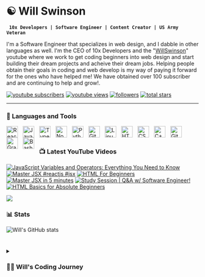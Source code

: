 # ☯ Will Swinson

**` 10x Developers | Software Engineer | Content Creator | US Army Veteran`**

I'm a Software Engineer that specializes in web design, and I dabble in other languages as well. I'm the CEO of 10x Developers and the "[WillSwinson](https://www.youtube.com/@WillSwinson)" youtube where we work to get coding beginners into web design and start building their dream projects and acheive their dream jobs. Helping people obtain their goals in coding and web develop is my way of paying it forward for the ones who have helped me! We have obtained over 100 subscriber and are continuing to help and grow!.

   <p align="left">
      <a href="https://www.youtube.com/channel/UC7VmhGsLfRXzoP1qAQtaL9Q?sub_confirmation=1">
         <img alt="youtube subscribers" title="Subscribe to my YouTube channel" src="https://custom-icon-badges.demolab.com/youtube/channel/subscribers/UC7VmhGsLfRXzoP1qAQtaL9Q?color=%23E05D44&label=SUBSCRIBE&logo=video&logoColor=white&style=for-the-badge&labelColor=CE4630"/></a> 
      <a href="https://www.youtube.com/channel/UC7VmhGsLfRXzoP1qAQtaL9Q">
         <img alt="youtube views" title="YouTube views" src="https://custom-icon-badges.demolab.com/youtube/channel/views/UC7VmhGsLfRXzoP1qAQtaL9Q?color=%23E1AD0E&logo=eye&logoColor=white&style=for-the-badge&labelColor=C79600"/></a> 
      <a href="https://github.com/Will-Swinson?tab=followers">
         <img alt="followers" title="Follow me on Github" src="https://custom-icon-badges.demolab.com/github/followers/Will-Swinson?color=236ad3&labelColor=1155ba&style=for-the-badge&logo=person-add&label=Follow&logoColor=white"/></a>
      <a href="https://github.com/Will-Swinson?tab=repositories&sort=stargazers">
         <img alt="total stars" title="Total stars on GitHub" src="https://custom-icon-badges.demolab.com/github/stars/Will-Swinson?color=55960c&style=for-the-badge&labelColor=488207&logo=star"/></a>
   </p>

---

### 🧰 Languages and Tools

<img align="left" alt="React" width="30px" style="padding-right:10px;" src="https://cdn.jsdelivr.net/gh/devicons/devicon/icons/react/react-original.svg" />
<img align="left" alt="JavaScript" width="30px" style="padding-right:10px;" src="https://cdn.jsdelivr.net/gh/devicons/devicon/icons/javascript/javascript-plain.svg" />
<img align="left" alt="TypeScript" width="30px" style="padding-right:10px;" src="https://cdn.jsdelivr.net/gh/devicons/devicon/icons/typescript/typescript-plain.svg" />
<img align="left" alt="NodeJS" width="30px" style="padding-right:10px;" src="https://cdn.jsdelivr.net/gh/devicons/devicon/icons/nodejs/nodejs-original.svg" />
<img align="left" alt="Python" width="30px" style="padding-right:10px;" src="https://cdn.jsdelivr.net/gh/devicons/devicon/icons/python/python-plain.svg" />
<img align="left" alt="Git" width="30px" style="padding-right:10px;" src="https://cdn.jsdelivr.net/gh/devicons/devicon/icons/git/git-original.svg" />
<img align="left" alt="Linux" width="30px" style="padding-right:10px;" src="https://cdn.jsdelivr.net/gh/devicons/devicon/icons/linux/linux-original.svg" />
<img align="left" alt="HTML" width="30px" style="padding-right:10px;" src="https://cdn.jsdelivr.net/gh/devicons/devicon/icons/html5/html5-plain.svg" />
<img align="left" alt="CSS" width="30px" style="padding-right:10px;" src="https://cdn.jsdelivr.net/gh/devicons/devicon/icons/css3/css3-plain.svg" />
<img align="left" alt="C++" width="30px" style="padding-right:10px;" src="https://cdn.jsdelivr.net/gh/devicons/devicon/icons/cplusplus/cplusplus-line.svg" />
<img align="left" alt="GitHub" width="30px" style="padding-right:10px;" src="https://cdn.jsdelivr.net/gh/devicons/devicon/icons/github/github-original.svg" />
<img align="left" alt="Gradle" width="30px" style="padding-right:10px;" src="https://cdn.jsdelivr.net/gh/devicons/devicon/icons/gradle/gradle-plain.svg" />
<img align="left" alt="Bash" width="30px" style="padding-right:10px;" src="https://cdn.jsdelivr.net/gh/devicons/devicon/icons/bash/bash-original.svg" />
<br />

# 

### 📺 Latest YouTube Videos

<!-- BEGIN YOUTUBE-CARDS -->
[![JavaScript Variables and Operators: Everything You Need to Know](https://ytcards.demolab.com/?id=WrG18uhzrYc&title=JavaScript+Variables+and+Operators%3A+Everything+You+Need+to+Know&lang=en&timestamp=1697479403&background_color=%230d1117&title_color=%23ffffff&stats_color=%23dedede&max_title_lines=1&width=250&border_radius=5 "JavaScript Variables and Operators: Everything You Need to Know")](https://www.youtube.com/watch?v=WrG18uhzrYc)
[![Master JSX  #reactjs #jsx](https://ytcards.demolab.com/?id=Vu3ruv6A4iQ&title=Master+JSX++%23reactjs+%23jsx&lang=en&timestamp=1695860497&background_color=%230d1117&title_color=%23ffffff&stats_color=%23dedede&max_title_lines=1&width=250&border_radius=5 "Master JSX  #reactjs #jsx")](https://www.youtube.com/watch?v=Vu3ruv6A4iQ)
[![HTML For Beginners](https://ytcards.demolab.com/?id=pNMDMGmAHb0&title=HTML+For+Beginners&lang=en&timestamp=1695860355&background_color=%230d1117&title_color=%23ffffff&stats_color=%23dedede&max_title_lines=1&width=250&border_radius=5 "HTML For Beginners")](https://www.youtube.com/watch?v=pNMDMGmAHb0)
[![Master JSX in 5 minutes](https://ytcards.demolab.com/?id=7_75bjxO5Ks&title=Master+JSX+in+5+minutes&lang=en&timestamp=1695854040&background_color=%230d1117&title_color=%23ffffff&stats_color=%23dedede&max_title_lines=1&width=250&border_radius=5 "Master JSX in 5 minutes")](https://www.youtube.com/watch?v=7_75bjxO5Ks)
[![Study Session | Q&A w/ Software Engineer!](https://ytcards.demolab.com/?id=7fDnPy-FsQ0&title=Study+Session+%7C+Q%26A+w%2F+Software+Engineer%21&lang=en&timestamp=1695737595&background_color=%230d1117&title_color=%23ffffff&stats_color=%23dedede&max_title_lines=1&width=250&border_radius=5 "Study Session | Q&A w/ Software Engineer!")](https://www.youtube.com/watch?v=7fDnPy-FsQ0)
[![HTML Basics for Absolute Beginners](https://ytcards.demolab.com/?id=2yAPH4XV768&title=HTML+Basics+for+Absolute+Beginners&lang=en&timestamp=1695684862&background_color=%230d1117&title_color=%23ffffff&stats_color=%23dedede&max_title_lines=1&width=250&border_radius=5 "HTML Basics for Absolute Beginners")](https://www.youtube.com/watch?v=2yAPH4XV768)
<!-- END YOUTUBE-CARDS -->

[<img src="https://custom-icon-badges.demolab.com/badge/-Subscribe%20For%20More-red?style=for-the-badge&logo=video&logoColor=white"/>](https://www.youtube.com/c/UC7VmhGsLfRXzoP1qAQtaL9Q?sub_confirmation=1)

### 📊 Stats

![Will's GitHub stats](https://github-readme-stats.vercel.app/api?username=will-swinson&show_icons=true&theme=gruvbox)

<!-- ![GitHub Streak](https://streak-stats.demolab.com?user=Will-Swinson&theme=gruvbox&border_radius=4.5) -->

# 

<details>
 <summary><h3>👨‍💻 Will's Coding Journey</h3></summary>
   I've never been good at anything naturally, so I realized this young and I started to practice thing I'd like to get better at. I picked up coding with Galvanize's Operation Level Up bootcamp in Feb 2023 6 months before exiting the Military. After that I began going down the rabit whole of wanting to learn lots about many different technologies. Fast forward to today and I'm currently working on my new website, content and a few other projects. I'm also working on a few other projects that I'm excited to share with you all soon!
